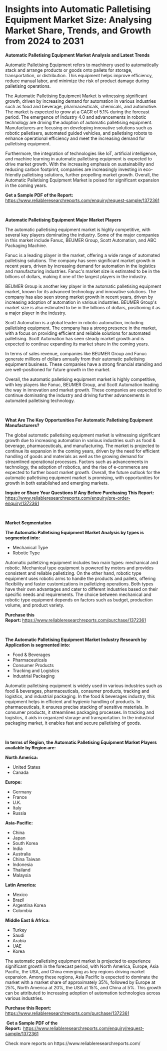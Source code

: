 <p><h1>Insights into Automatic Palletising Equipment Market Size: Analysing Market Share, Trends, and Growth from 2024 to 2031</h1></p><p><strong>Automatic Palletising Equipment Market Analysis and Latest Trends</strong></p>
<p><p>Automatic Palletising Equipment refers to machinery used to automatically stack and arrange products or goods onto pallets for storage, transportation, or distribution. This equipment helps improve efficiency, reduce manual labor, and minimize the risk of product damage during palletising operations.</p><p>The Automatic Palletising Equipment Market is witnessing significant growth, driven by increasing demand for automation in various industries such as food and beverage, pharmaceuticals, chemicals, and automotive. The market is expected to grow at a CAGR of 5.1% during the forecast period. The emergence of Industry 4.0 and advancements in robotic technology are driving the adoption of automatic palletising equipment. Manufacturers are focusing on developing innovative solutions such as robotic palletisers, automated guided vehicles, and palletising robots to enhance operational efficiency and meet the increasing demand for palletising equipment.</p><p>Furthermore, the integration of technologies like IoT, artificial intelligence, and machine learning in automatic palletising equipment is expected to drive market growth. With the increasing emphasis on sustainability and reducing carbon footprint, companies are increasingly investing in eco-friendly palletising solutions, further propelling market growth. Overall, the Automatic Palletising Equipment Market is poised for significant expansion in the coming years.</p></p>
<p><strong>Get a Sample PDF of the Report:&nbsp;</strong> <a href="https://www.reliableresearchreports.com/enquiry/request-sample/1372361">https://www.reliableresearchreports.com/enquiry/request-sample/1372361</a></p>
<p>&nbsp;</p>
<p><strong>Automatic Palletising Equipment Major Market Players</strong></p>
<p><p>The automatic palletising equipment market is highly competitive, with several key players dominating the industry. Some of the major companies in this market include Fanuc, BEUMER Group, Scott Automation, and ABC Packaging Machine.</p><p>Fanuc is a leading player in the market, offering a wide range of automated palletising solutions. The company has seen significant market growth in recent years, driven by increasing demand for automation in the logistics and manufacturing industries. Fanuc's market size is estimated to be in the billions of dollars, making it one of the largest players in the industry.</p><p>BEUMER Group is another key player in the automatic palletising equipment market, known for its advanced technology and innovative solutions. The company has also seen strong market growth in recent years, driven by increasing adoption of automation in various industries. BEUMER Group's market size is also estimated to be in the billions of dollars, positioning it as a major player in the industry.</p><p>Scott Automation is a global leader in robotic automation, including palletising equipment. The company has a strong presence in the market, with a focus on providing efficient and reliable solutions for automated palletising. Scott Automation has seen steady market growth and is expected to continue expanding its market share in the coming years.</p><p>In terms of sales revenue, companies like BEUMER Group and Fanuc generate millions of dollars annually from their automatic palletising equipment business. These companies have a strong financial standing and are well-positioned for future growth in the market.</p><p>Overall, the automatic palletising equipment market is highly competitive, with key players like Fanuc, BEUMER Group, and Scott Automation leading the way in innovation and market growth. These companies are expected to continue dominating the industry and driving further advancements in automated palletising technology.</p></p>
<p>&nbsp;</p>
<p><strong>What Are The Key Opportunities For Automatic Palletising Equipment Manufacturers?</strong></p>
<p><p>The global automatic palletising equipment market is witnessing significant growth due to increasing automation in various industries such as food & beverage, pharmaceuticals, and manufacturing. The market is projected to continue its expansion in the coming years, driven by the need for efficient handling of goods and materials as well as the growing demand for streamlined operational processes. Factors such as advancements in technology, the adoption of robotics, and the rise of e-commerce are expected to further boost market growth. Overall, the future outlook for the automatic palletising equipment market is promising, with opportunities for growth in both established and emerging markets.</p></p>
<p><strong>Inquire or Share Your Questions If Any Before Purchasing This Report:</strong> <a href="https://www.reliableresearchreports.com/enquiry/pre-order-enquiry/1372361">https://www.reliableresearchreports.com/enquiry/pre-order-enquiry/1372361</a></p>
<p>&nbsp;</p>
<p><strong>Market Segmentation</strong></p>
<p><strong>The Automatic Palletising Equipment Market Analysis by types is segmented into:</strong></p>
<p><ul><li>Mechanical Type</li><li>Robotic Type</li></ul></p>
<p><p>Automatic palletizing equipment includes two main types: mechanical and robotic. Mechanical type equipment is powered by motors and provides consistent and reliable palletizing. On the other hand, robotic type equipment uses robotic arms to handle the products and pallets, offering flexibility and faster customizations in palletizing operations. Both types have their own advantages and cater to different industries based on their specific needs and requirements. The choice between mechanical and robotic type equipment depends on factors such as budget, production volume, and product variety.</p></p>
<p><strong>Purchase this Report:&nbsp;</strong><a href="https://www.reliableresearchreports.com/purchase/1372361">https://www.reliableresearchreports.com/purchase/1372361</a></p>
<p>&nbsp;</p>
<p><strong>The Automatic Palletising Equipment Market Industry Research by Application is segmented into:</strong></p>
<p><ul><li>Food & Beverages</li><li>Pharmaceuticals</li><li>Consumer Products</li><li>Tracking and Logistics</li><li>Industrial Packaging</li></ul></p>
<p><p>Automatic palletising equipment is widely used in various industries such as food & beverages, pharmaceuticals, consumer products, tracking and logistics, and industrial packaging. In the food & beverages industry, this equipment helps in efficient and hygienic handling of products. In pharmaceuticals, it ensures precise stacking of sensitive materials. In consumer products, it streamlines packaging processes. In tracking and logistics, it aids in organized storage and transportation. In the industrial packaging market, it enables fast and secure palletising of goods.</p></p>
<p>&nbsp;</p>
<p><strong>In terms of Region, the Automatic Palletising Equipment Market Players available by Region are:</strong></p>
<p>
    <p> <strong> North America: </strong>
        <ul>
            <li>United States</li>
            <li>Canada</li>
        </ul>
        </p> 
    <p> <strong> Europe: </strong>
        <ul>
            <li>Germany</li>
            <li>France</li>
            <li>U.K.</li>
            <li>Italy</li>
            <li>Russia</li>
        </ul>
        </p> 
    <p> <strong> Asia-Pacific: </strong>
        <ul>
            <li>China</li>
            <li>Japan</li>
            <li>South Korea</li>
            <li>India</li>
            <li>Australia</li>
            <li>China Taiwan</li>
            <li>Indonesia</li>
            <li>Thailand</li>
            <li>Malaysia</li>
        </ul>
        </p> 
    <p> <strong> Latin America: </strong>
        <ul>
            <li>Mexico</li>
            <li>Brazil</li>
            <li>Argentina Korea</li>
            <li>Colombia</li>
        </ul>
        </p> 
    <p> <strong> Middle East & Africa: </strong>
        <ul>
            <li>Turkey</li>
            <li>Saudi</li>
            <li>Arabia</li>
            <li>UAE</li>
            <li>Korea</li>
        </ul>
    </p>
    </p>
<p><p>The automatic palletising equipment market is projected to experience significant growth in the forecast period, with North America, Europe, Asia Pacific, the USA, and China emerging as key regions driving market expansion. Among these regions, Asia Pacific is expected to dominate the market with a market share of approximately 35%, followed by Europe at 25%, North America at 20%, the USA at 15%, and China at 5%. This growth can be attributed to increasing adoption of automation technologies across various industries.</p></p>
<p><strong>Purchase this Report: </strong><a href="https://www.reliableresearchreports.com/purchase/1372361">https://www.reliableresearchreports.com/purchase/1372361</a></p>
<p>&nbsp;<strong>Get a Sample PDF of the Report:&nbsp;&nbsp;</strong><a href="https://www.reliableresearchreports.com/enquiry/request-sample/1372361">https://www.reliableresearchreports.com/enquiry/request-sample/1372361</a></p>
<p><strong></strong></p>
<p>Check more reports on https://www.reliableresearchreports.com/</p>